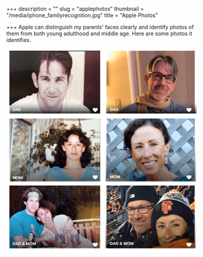 +++
description = ""
slug = "applephotos"
thumbnail = "/media/iphone_familyrecognition.jpg"
title = "Apple Photos"

+++
Apple can distinguish my parents' faces clearly and identify photos of them from both young adulthood and middle age. Here are some photos it identifies.

![Apple recognizes family](/media/iphone_familyrecognition.jpg)